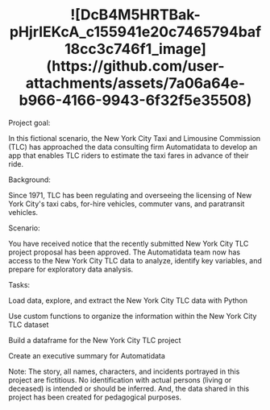 
<h1 align="center"> ![DcB4M5HRTBak-pHjrIEKcA_c155941e20c7465794baf18cc3c746f1_image](https://github.com/user-attachments/assets/7a06a64e-b966-4166-9943-6f32f5e35508) </h1>

Project goal: 

In this fictional scenario, the New York City Taxi and Limousine Commission (TLC) has approached the data consulting firm Automatidata to develop an app that enables TLC riders to estimate the taxi fares in advance of their ride.

Background: 

Since 1971, TLC has been regulating and overseeing the licensing of New York City's taxi cabs, for-hire vehicles, commuter vans, and paratransit vehicles.

Scenario:

You have received notice that the recently submitted New York City TLC project proposal has been approved. The Automatidata team now has access to the New York City TLC data to analyze, identify key variables, and prepare for exploratory data analysis.

Tasks:

Load data, explore, and extract the New York City TLC data with Python

Use custom functions to organize the information within the New York City TLC dataset

Build a dataframe for the New York City TLC project

Create an executive summary for Automatidata

Note: The story, all names, characters, and incidents portrayed in this project are fictitious. No identification with actual persons (living or deceased) is intended or should be inferred. And, the data shared in this project has been created for pedagogical purposes. 
